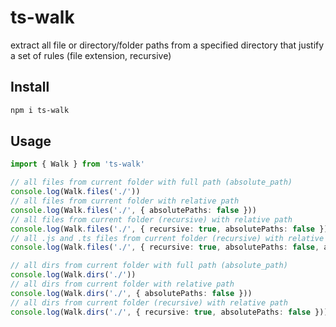 # ts-walk

extract all file or directory/folder paths from a specified directory that justify a set of rules (file extension, recursive)

## Install

```bash
npm i ts-walk
```

## Usage

```typescript
import { Walk } from 'ts-walk'

// all files from current folder with full path (absolute_path)
console.log(Walk.files('./'))
// all files from current folder with relative path
console.log(Walk.files('./', { absolutePaths: false }))
// all files from current folder (recursive) with relative path
console.log(Walk.files('./', { recursive: true, absolutePaths: false }))
// all .js and .ts files from current folder (recursive) with relative path
console.log(Walk.files('./', { recursive: true, absolutePaths: false, allowedExtensions: ['js', 'ts'] }))

// all dirs from current folder with full path (absolute_path)
console.log(Walk.dirs('./'))
// all dirs from current folder with relative path
console.log(Walk.dirs('./', { absolutePaths: false }))
// all dirs from current folder (recursive) with relative path
console.log(Walk.dirs('./', { recursive: true, absolutePaths: false }))
```
